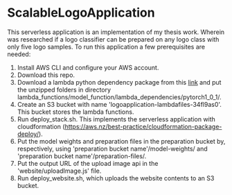# ScalableLogoApplication

This serverless application is an implementation of my thesis work. Wherein was researched if a logo classifier can be prepared on any logo class with only five logo samples.
To run this application a few prerequisites are needed:

1. Install AWS CLI and configure your AWS account.
2. Download this repo.
3. Download a lambda python dependency package from this [link](https://drive.google.com/open?id=1t4VVur5mjhyfvp5k9yv98PKNBhg-Utfg) and put the unzipped folders in directory lambda_functions/model_function/lambda_dependencies/pytorch1_0_1/.
4. Create an S3 bucket with name 'logoapplication-lambdafiles-34fl9as0'. This bucket stores the lambda functions.
5. Run deploy_stack.sh. This implements the serverless application with cloudformation (https://aws.nz/best-practice/cloudformation-package-deploy/).
6. Put the model weights and preparation files in the preparation bucket by, respectively, using 'preparation bucket name'/model-weights/ and 'preparation bucket name'/preparation-files/.
6. Put the output URL of the upload image api in the 'website/uploadImage.js' file.
7. Run deploy_website.sh, which uploads the website contents to an S3 bucket.
